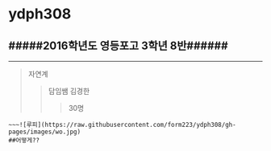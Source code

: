 # ydph308  
#####2016학년도 영등포고 3학년 8반######
------------
-------
>자연계  
>>담임쌤 김경한  
>>>30명  
~~~[원피스](https://www.youtube.com/watch?v=pvXWP0SXFvA)  
~~~![루피](https://raw.githubusercontent.com/form223/ydph308/gh-pages/images/wo.jpg)
##어떻게??
